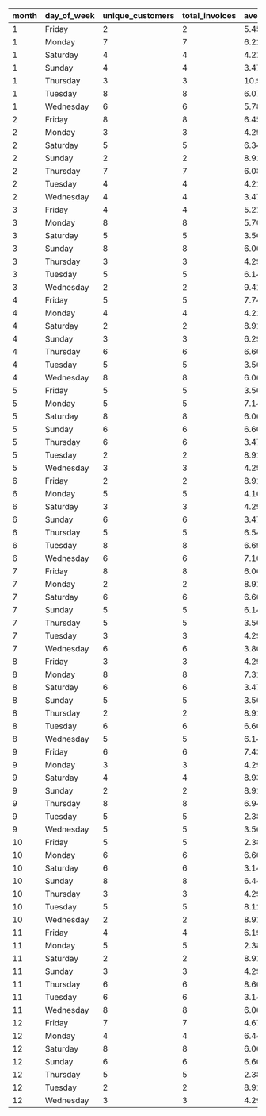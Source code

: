 | month | day_of_week | unique_customers | total_invoices | average_order_value | total_revenue | day_over_day_growth_percentage |
| ----- | ----------- | ---------------- | -------------- | ------------------- | ------------- | ------------------------------ |
| 1     | Friday      | 2                | 2              | 5.45                | 10.89         | null                           |
| 1     | Monday      | 7                | 7              | 6.22                | 43.57         | 300.09                         |
| 1     | Saturday    | 4                | 4              | 4.21                | 16.83         | -61.37                         |
| 1     | Sunday      | 4                | 4              | 3.47                | 13.86         | -17.65                         |
| 1     | Thursday    | 3                | 3              | 10.92               | 32.76         | 136.36                         |
| 1     | Tuesday     | 8                | 8              | 6.07                | 48.56         | 48.23                          |
| 1     | Wednesday   | 6                | 6              | 5.78                | 34.65         | -28.64                         |
| 2     | Friday      | 8                | 8              | 6.45                | 51.56         | null                           |
| 2     | Monday      | 3                | 3              | 4.29                | 12.87         | -75.04                         |
| 2     | Saturday    | 5                | 5              | 6.34                | 31.69         | 146.23                         |
| 2     | Sunday      | 2                | 2              | 8.91                | 17.82         | -43.77                         |
| 2     | Thursday    | 7                | 7              | 6.08                | 42.57         | 138.89                         |
| 2     | Tuesday     | 4                | 4              | 4.21                | 16.83         | -60.47                         |
| 2     | Wednesday   | 4                | 4              | 3.47                | 13.86         | -17.65                         |
| 3     | Friday      | 4                | 4              | 5.21                | 20.83         | null                           |
| 3     | Monday      | 8                | 8              | 5.70                | 45.56         | 118.72                         |
| 3     | Saturday    | 5                | 5              | 3.56                | 17.82         | -60.89                         |
| 3     | Sunday      | 8                | 8              | 6.06                | 48.51         | 172.22                         |
| 3     | Thursday    | 3                | 3              | 4.29                | 12.87         | -73.47                         |
| 3     | Tuesday     | 5                | 5              | 6.14                | 30.69         | 138.46                         |
| 3     | Wednesday   | 2                | 2              | 9.41                | 18.82         | -38.68                         |
| 4     | Friday      | 5                | 5              | 7.74                | 38.69         | null                           |
| 4     | Monday      | 4                | 4              | 4.21                | 16.83         | -56.50                         |
| 4     | Saturday    | 2                | 2              | 8.91                | 17.82         | 5.88                           |
| 4     | Sunday      | 3                | 3              | 6.29                | 18.87         | 5.89                           |
| 4     | Thursday    | 6                | 6              | 6.60                | 39.60         | 109.86                         |
| 4     | Tuesday     | 5                | 5              | 3.56                | 17.82         | -55.00                         |
| 4     | Wednesday   | 8                | 8              | 6.06                | 48.51         | 172.22                         |
| 5     | Friday      | 5                | 5              | 3.56                | 17.82         | null                           |
| 5     | Monday      | 5                | 5              | 7.14                | 35.69         | 100.28                         |
| 5     | Saturday    | 8                | 8              | 6.06                | 48.51         | 35.92                          |
| 5     | Sunday      | 6                | 6              | 6.60                | 39.60         | -18.37                         |
| 5     | Thursday    | 6                | 6              | 3.47                | 20.79         | -47.50                         |
| 5     | Tuesday     | 2                | 2              | 8.91                | 17.82         | -14.29                         |
| 5     | Wednesday   | 3                | 3              | 4.29                | 12.87         | -27.78                         |
| 6     | Friday      | 2                | 2              | 8.91                | 17.82         | null                           |
| 6     | Monday      | 5                | 5              | 4.16                | 20.82         | 16.84                          |
| 6     | Saturday    | 3                | 3              | 4.29                | 12.87         | -38.18                         |
| 6     | Sunday      | 6                | 6              | 3.47                | 20.79         | 61.54                          |
| 6     | Thursday    | 5                | 5              | 6.54                | 32.69         | 57.24                          |
| 6     | Tuesday     | 8                | 8              | 6.69                | 53.51         | 63.69                          |
| 6     | Wednesday   | 6                | 6              | 7.10                | 42.60         | -20.39                         |
| 7     | Friday      | 8                | 8              | 6.06                | 48.51         | null                           |
| 7     | Monday      | 2                | 2              | 8.91                | 17.82         | -63.27                         |
| 7     | Saturday    | 6                | 6              | 6.60                | 39.60         | 122.22                         |
| 7     | Sunday      | 5                | 5              | 6.14                | 30.69         | -22.50                         |
| 7     | Thursday    | 5                | 5              | 3.56                | 17.82         | -41.94                         |
| 7     | Tuesday     | 3                | 3              | 4.29                | 12.87         | -27.78                         |
| 7     | Wednesday   | 6                | 6              | 3.80                | 22.79         | 77.08                          |
| 8     | Friday      | 3                | 3              | 4.29                | 12.87         | null                           |
| 8     | Monday      | 8                | 8              | 7.31                | 58.51         | 354.62                         |
| 8     | Saturday    | 6                | 6              | 3.47                | 20.79         | -64.47                         |
| 8     | Sunday      | 5                | 5              | 3.56                | 17.82         | -14.29                         |
| 8     | Thursday    | 2                | 2              | 8.91                | 17.82         | 0.00                           |
| 8     | Tuesday     | 6                | 6              | 6.60                | 39.60         | 122.22                         |
| 8     | Wednesday   | 5                | 5              | 6.14                | 30.69         | -22.50                         |
| 9     | Friday      | 6                | 6              | 7.43                | 44.60         | null                           |
| 9     | Monday      | 3                | 3              | 4.29                | 12.87         | -71.14                         |
| 9     | Saturday    | 4                | 4              | 8.93                | 35.70         | 177.39                         |
| 9     | Sunday      | 2                | 2              | 8.91                | 17.82         | -50.08                         |
| 9     | Thursday    | 8                | 8              | 6.94                | 55.51         | 211.50                         |
| 9     | Tuesday     | 5                | 5              | 2.38                | 11.88         | -78.60                         |
| 9     | Wednesday   | 5                | 5              | 3.56                | 17.82         | 50.00                          |
| 10    | Friday      | 5                | 5              | 2.38                | 11.88         | null                           |
| 10    | Monday      | 6                | 6              | 6.60                | 39.60         | 233.33                         |
| 10    | Saturday    | 6                | 6              | 3.14                | 18.81         | -52.50                         |
| 10    | Sunday      | 8                | 8              | 6.44                | 51.51         | 173.84                         |
| 10    | Thursday    | 3                | 3              | 4.29                | 12.87         | -75.01                         |
| 10    | Tuesday     | 5                | 5              | 8.12                | 40.61         | 215.54                         |
| 10    | Wednesday   | 2                | 2              | 8.91                | 17.82         | -56.12                         |
| 11    | Friday      | 4                | 4              | 6.19                | 24.75         | null                           |
| 11    | Monday      | 5                | 5              | 2.38                | 11.88         | -52.00                         |
| 11    | Saturday    | 2                | 2              | 8.91                | 17.82         | 50.00                          |
| 11    | Sunday      | 3                | 3              | 4.29                | 12.87         | -27.78                         |
| 11    | Thursday    | 6                | 6              | 8.60                | 51.60         | 300.93                         |
| 11    | Tuesday     | 6                | 6              | 3.14                | 18.81         | -63.55                         |
| 11    | Wednesday   | 8                | 8              | 6.06                | 48.51         | 157.89                         |
| 12    | Friday      | 7                | 7              | 4.67                | 32.67         | null                           |
| 12    | Monday      | 4                | 4              | 6.44                | 25.75         | -21.18                         |
| 12    | Saturday    | 8                | 8              | 6.06                | 48.51         | 88.39                          |
| 12    | Sunday      | 6                | 6              | 6.60                | 39.60         | -18.37                         |
| 12    | Thursday    | 5                | 5              | 2.38                | 11.88         | -70.00                         |
| 12    | Tuesday     | 2                | 2              | 8.91                | 17.82         | 50.00                          |
| 12    | Wednesday   | 3                | 3              | 4.29                | 12.87         | -27.78                         |
